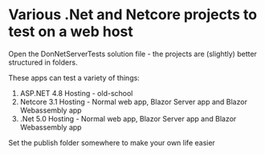# Various .Net and Netcore projects to test on a web host

Open the DonNetServerTests solution file - the projects are (slightly) better structured in folders.

These apps can test a variety of things:

1. ASP.NET 4.8 Hosting - old-school
2. Netcore 3.1 Hosting - Normal web app, Blazor Server app and Blazor Webassembly app
3. .Net 5.0 Hosting - Normal web app, Blazor Server app and Blazor Webassembly app

Set the publish folder somewhere to make your own life easier
